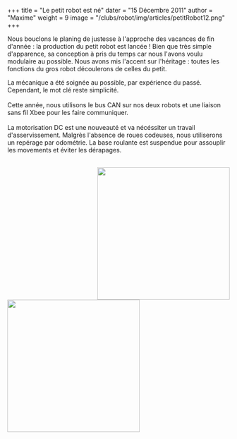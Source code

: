 +++
title = "Le petit robot est né"
dater = "15 Décembre 2011"
author = "Maxime"
weight = 9
image = "/clubs/robot/img/articles/petitRobot12.png"
+++

<p>
	Nous bouclons le planing de justesse &agrave; l&#39;approche des vacances de fin d&#39;ann&eacute;e : la production du petit robot est lanc&eacute;e ! Bien que tr&egrave;s simple d&#39;apparence, sa conception &agrave; pris du temps car nous l&#39;avons voulu modulaire au possible. Nous avons mis l&#39;accent sur l&#39;h&eacute;ritage : toutes les fonctions du gros robot d&eacute;coulerons de celles du petit.</p>
<div>
	<div>
		La m&eacute;canique a &eacute;t&eacute; soign&eacute;e au possible, par exp&eacute;rience du pass&eacute;. Cependant, le mot cl&eacute; reste simplicit&eacute;.</div>
	<div>
		&nbsp;</div>
	<div>
		Cette ann&eacute;e, nous utilisons le bus CAN sur nos deux robots et une liaison sans fil Xbee pour les faire communiquer.</div>
	<div>
		&nbsp;</div>
	<div>
		La motorisation DC est une nouveaut&eacute; et va n&eacute;c&eacute;ssiter un travail d&#39;asservissement. Malgr&egrave;s l&#39;absence de roues codeuses, nous utiliserons un rep&eacute;rage par odom&eacute;trie. La base roulante est suspendue pour assouplir les movements et &eacute;viter les d&eacute;rapages.</div>
	<div>
		&nbsp;</div>
</div>
<p>
	<a href="/clubs/robot/img/articles/petitRobot12.png"><img src="/clubs/robot/img/articles/petitRobot12.png" style="float:right" width="300"/></a></p>
<div>
	<a href="/clubs/robot/img/articles/petitRobot12-2.jpg"><img src="/clubs/robot/img/articles/petitRobot12-2.jpg" style="float:left" width="300"/></a></div>
